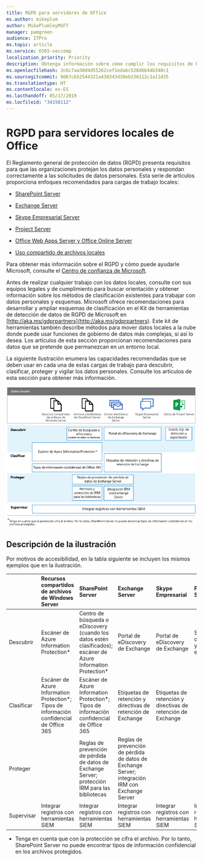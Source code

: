 ```yaml
---
title: RGPD para servidores de Office
ms.author: mikeplum
author: MikePlumleyMSFT
manager: pamgreen
audience: ITPro
ms.topic: article
ms.service: O365-seccomp
localization_priority: Priority
description: Obtenga información sobre cómo cumplir los requisitos de RGPD en los servidores de Office locales.
ms.openlocfilehash: 3c6c7aa30d4d55262cef1edabc528d6644b340c1
ms.sourcegitcommit: 9d67cb52544321a430343d39eb336112c1a11d35
ms.translationtype: HT
ms.contentlocale: es-ES
ms.lasthandoff: 05/17/2019
ms.locfileid: "34150112"
---
```

# <a name="gdpr-for-office-on-premises-servers"></a>RGPD para servidores locales de Office

El Reglamento general de protección de datos (RGPD) presenta requisitos para que las organizaciones protejan los datos personales y respondan correctamente a las solicitudes de datos personales. Esta serie de artículos proporciona enfoques recomendados para cargas de trabajo locales:

-   [SharePoint Server](gdpr-for-sharepoint-server.md)

-   [Exchange Server](gdpr-for-exchange-server.md)

-   [Skype Empresarial Server](gdpr-for-skype-for-business-server.md)

-   [Project Server](gdpr-for-project-server.md)

-   [Office Web Apps Server y Office Online Server](gdpr-for-office-online-server.md)

-   [Uso compartido de archivos locales](gdpr-for-on-premises-file-shares.md)

Para obtener más información sobre el RGPD y cómo puede ayudarle Microsoft, consulte el [Centro de confianza de Microsoft](https://www.microsoft.com/en-us/TrustCenter/Privacy/gdpr/default.aspx).

Antes de realizar cualquier trabajo con los datos locales, consulte con sus equipos legales y de cumplimiento para buscar orientación y obtener información sobre los métodos de clasificación existentes para trabajar con datos personales y esquemas. Microsoft ofrece recomendaciones para desarrollar y ampliar esquemas de clasificación en el Kit de herramientas de detección de datos de RGPD de Microsoft en [http://aka.ms/gdprpartners](<http://aka.ms/gdprpartners>). Este kit de herramientas también describe métodos para mover datos locales a la nube donde puede usar funciones de gobierno de datos más complejas, si así lo desea. Los artículos de esta sección proporcionan recomendaciones para datos que se pretende que permanezcan en un entorno local.

La siguiente ilustración enumera las capacidades recomendadas que se deben usar en cada una de estas cargas de trabajo para descubrir, clasificar, proteger y vigilar los datos personales. Consulte los artículos de esta sección para obtener más información.

![](media/gdpr-for-office-servers-image1.png)

## <a name="illustration-description"></a>Descripción de la ilustración

Por motivos de accesibilidad, en la tabla siguiente se incluyen los mismos ejemplos que en la ilustración.

|             |Recursos compartidos de archivos de Windows Server|SharePoint Server|Exchange Server|Skype Empresarial|Project Server|
|:------------|:-------------------------|:----------------|:--------------|:-----------------|:-------------|
|Descubrir|Escáner de Azure Information Protection*|Centro de búsqueda o eDiscovery (cuando los datos estén clasificados); escáner de Azure Information Protection*|Portal de eDiscovery de Exchange|Portal de eDiscovery de Exchange|Scripts SQL de detección y exportación|
|Clasificar|Escáner de Azure Information Protection*; Tipos de información confidencial de Office 365|Escáner de Azure Information Protection*; Tipos de información confidencial de Office 365|Etiquetas de retención y directivas de retención de Exchange|Etiquetas de retención y directivas de retención de Exchange||
|Proteger||Reglas de prevención de pérdida de datos de Exchange Server; protección IRM para las bibliotecas|Reglas de prevención de pérdida de datos de Exchange Server; integración IRM con Exchange Server|||
|Supervisar|Integrar registros con herramientas SIEM|Integrar registros con herramientas SIEM|Integrar registros con herramientas SIEM|Integrar registros con herramientas SIEM|Integrar registros con herramientas SIEM|

* Tenga en cuenta que con la protección se cifra el archivo. Por lo tanto, SharePoint Server no puede encontrar tipos de información confidencial en los archivos protegidos.
